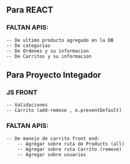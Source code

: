 ## Para REACT
### FALTAN APIS:

    -- De ultimo producto agregado en la DB
    -- De categorias
    -- De Ordenes y su informacion
    -- De Carritos y su informacion

## Para Proyecto Integador
### JS FRONT
    -- Validaciones
    -- Carrito (add-remove , e.preventDefault)
### FALTAN APIS:
    -- De manejo de carrito front end:
        -- Agregar sobre ruta de Products (all)
        -- Agregar sobre ruta Carrito (remove)
        -- Agregar sobre usuarios